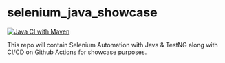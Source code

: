 # selenium_java_showcase
[![Java CI with Maven](https://github.com/Mahbub091/selenium_java_showcase/actions/workflows/maven.yml/badge.svg)](https://github.com/Mahbub091/selenium_java_showcase/actions/workflows/maven.yml)

This repo will contain Selenium Automation with Java &amp; TestNG along with CI/CD on Github Actions for showcase purposes.
